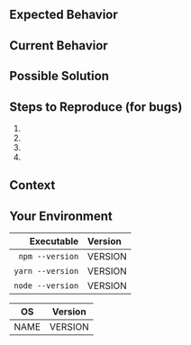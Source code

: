 <!--- Provide a general summary of the issue in the Title above -->

## Expected Behavior
<!--- If you're describing a bug, tell us what should happen -->
<!--- If you're suggesting a change/improvement, tell us how it should work -->

## Current Behavior
<!--- If describing a bug, tell us what happens instead of the expected behavior -->
<!--- If suggesting a change/improvement, explain the difference from current behavior -->

## Possible Solution
<!--- Not obligatory, but suggest a fix/reason for the bug, or ideas on how to implement the addition or change -->

## Steps to Reproduce (for bugs)
<!--- Provide a link to a live example or an unambiguous set of steps to reproduce this bug. -->
<!--- Include code to reproduce, if relevant -->
1.
2.
3.
4.

## Context
<!--- How has this issue affected you? What are you trying to accomplish? -->
<!--- Providing context helps us come up with a solution that is most useful in the real world -->

## Your Environment
<!--- Include as many relevant details about the environment you experienced the bug in -->

| Executable | Version |
| ---: | :--- |
| `npm --version`  | VERSION |
| `yarn --version` | VERSION |
| `node --version` | VERSION |

| OS | Version |
| --- | --- |
| NAME | VERSION |
<!-- For example:
| macOS Sierra | 10.12.3 |
| Windows 10 | 1607 |
| Ubuntu | 16.10 |
-->